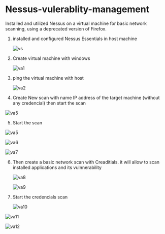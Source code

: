 # Nessus-vulerablity-management
Installed and utilized Nessus on a virtual machine for basic network scanning, using a deprecated version of Firefox.

1. installed and configured Nessus Essentials in host machine
   
   ![vs](https://github.com/George-1100/Nessus-vulerablity-management/assets/76154087/ae1878cf-84c2-49d1-811c-509f29530cd7)

2. Create virtual machine with windows
   
   ![va1](https://github.com/George-1100/Nessus-vulerablity-management/assets/76154087/3514d57d-cb52-4abe-bcaf-810d15bb3c60)

3. ping the virtual machine with host
   
   ![va2](https://github.com/George-1100/Nessus-vulerablity-management/assets/76154087/90121f3d-ae40-450c-95cf-99101d07d1ba)

4. Create New scan with name IP address of the target machine (without any credencial) then start the scan

  ![va5](https://github.com/George-1100/Nessus-vulerablity-management/assets/76154087/8c797a19-d5f3-4022-b1e9-8e375f7e5b12)

 5. Start the scan
   
   ![va5](https://github.com/George-1100/Nessus-vulerablity-management/assets/76154087/2f309904-4eb8-4c98-b32c-de24a3dd44ef)

   ![va6](https://github.com/George-1100/Nessus-vulerablity-management/assets/76154087/e29369b0-ab1b-42a5-a5dd-1112a920d710)

   ![va7](https://github.com/George-1100/Nessus-vulerablity-management/assets/76154087/eb2d02d6-4eae-4ee3-b04a-b8d1455af0f6)

6. Then create a basic network scan with Creaditials. it will allow to scan installed applications and its vulnnerability

   ![va8](https://github.com/George-1100/Nessus-vulerablity-management/assets/76154087/83b97b43-fc98-47fd-9d54-db2e1508a47d)

   ![va9](https://github.com/George-1100/Nessus-vulerablity-management/assets/76154087/2b0f9f41-368b-43e0-9f6f-3d4f2f552cd7)


7. Start the credencials scan

   ![va10](https://github.com/George-1100/Nessus-vulerablity-management/assets/76154087/c01afd77-f579-49f7-a071-0ea1f5547638)

  ![va11](https://github.com/George-1100/Nessus-vulerablity-management/assets/76154087/a4e4069d-95fd-4f1a-b143-268fc1c0fb4c)

  ![va12](https://github.com/George-1100/Nessus-vulerablity-management/assets/76154087/b37e9df6-8744-4f3a-9209-0c9bea11f8e8)
 
 



   

     



   
